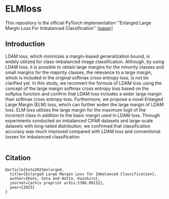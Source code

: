 # ELMloss
This repository is the official PyTorch implementation ''Enlarged Large Margin Loss For Imbalanced Classification'' [[paper]](https://arxiv.org/abs/2306.09132) 

## Introduction
LDAM loss, which minimizes a margin-based generalization bound, is widely utilized for class-imbalanced image classification. Although, by using LDAM loss, it is possible to obtain large margins for the minority classes and small margins for the majority classes, the relevance to a large margin, which is included in the original softmax cross entropy loss, is not be clarified yet. In this study, we reconvert the formula of LDAM loss using the concept of the large margin softmax cross entropy loss based on the softplus function and confirm that LDAM loss includes a wider large margin than softmax cross entropy loss. Furthermore, we propose a novel Enlarged Large Margin (ELM) loss, which can further widen the large margin of LDAM loss. ELM loss utilizes the large margin for the maximum logit of the incorrect class in addition to the basic margin used in LDAM loss. Through experiments conducted on imbalanced CIFAR datasets and large-scale datasets with long-tailed distribution, we confirmed that classification accuracy was much improved compared with LDAM loss and conventional losses for imbalanced classification.
<br />
<br />

## Citation
```
@article{kato2023enlarged,
  title={Enlarged Large Margin Loss for Imbalanced Classification},
  author={Kato, Sota and Hotta, Kazuhiro},
  journal={arXiv preprint arXiv:2306.09132},
  year={2023}
}
